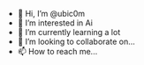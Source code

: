 - 👋 Hi, I’m @ubic0m
- 👀 I’m interested in Ai
- 🌱 I’m currently learning a lot
- 💞️ I’m looking to collaborate on...
- 📫 How to reach me...

<!---
ubic0m/ubic0m is a ✨ special ✨ repository because its `README.md` (this file) appears on your GitHub profile.
You can click the Preview link to take a look at your changes.
--->
